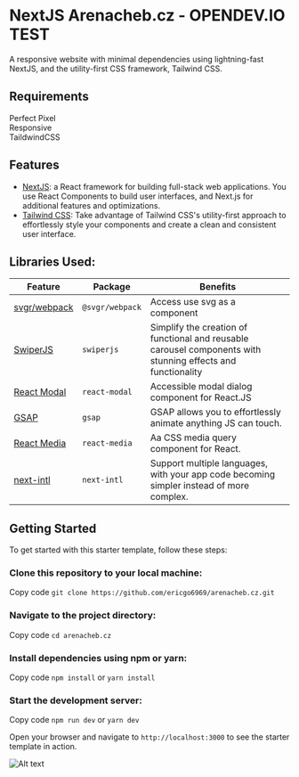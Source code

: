 # NextJS Arenacheb.cz - OPENDEV.IO TEST

A responsive website with minimal dependencies using lightning-fast NextJS, and the utility-first CSS framework, Tailwind CSS.

## Requirements

Perfect Pixel<br/>
Responsive<br/>
TaildwindCSS<br/>

## Features

-   [NextJS](https://nextjs.org/docs): a React framework for building full-stack web applications. You use React Components to build user interfaces, and Next.js for additional features and optimizations.
-   [Tailwind CSS](https://tailwindcss.com/docs/guides/vite/): Take advantage of Tailwind CSS's utility-first approach to effortlessly style your components and create a clean and consistent user interface.

## Libraries Used:

| Feature                                                     | Package         | Benefits                                                                                                     |
| ----------------------------------------------------------- | --------------- | ------------------------------------------------------------------------------------------------------------ |
| [svgr/webpack](https://www.npmjs.com/package/@svgr/webpack) | `@svgr/webpack` | Access use svg as a component                                                                                |
| [SwiperJS](https://swiperjs.com/react)                      | `swiperjs`      | Simplify the creation of functional and reusable carousel components with stunning effects and functionality |
| [React Modal](https://www.npmjs.com/package/react-modal)    | `react-modal`   | Accessible modal dialog component for React.JS                                                               |
| [GSAP](https://gsap.com/docs/v3/)                           | `gsap`          | GSAP allows you to effortlessly animate anything JS can touch.                                               |
| [React Media](https://www.npmjs.com/package/react-media)    | `react-media`   | Aa CSS media query component for React.                                                                      |
| [next-intl](https://next-intl.dev/docs/getting-started)     | `next-intl`     | Support multiple languages, with your app code becoming simpler instead of more complex.                     |

## Getting Started

To get started with this starter template, follow these steps:

### Clone this repository to your local machine:

Copy code
`git clone https://github.com/ericgo6969/arenacheb.cz.git`

### Navigate to the project directory:

Copy code
`cd arenacheb.cz`

### Install dependencies using npm or yarn:

Copy code
`npm install` or `yarn install`

### Start the development server:

Copy code
`npm run dev` or `yarn dev`

Open your browser and navigate to `http://localhost:3000` to see the starter template in action.

![Alt text](/screenshot.png "Optional title")

